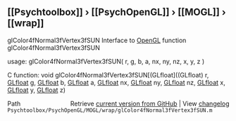 ## [[Psychtoolbox]] &#8250; [[PsychOpenGL]] &#8250; [[MOGL]] &#8250; [[wrap]]

glColor4fNormal3fVertex3fSUN  Interface to [OpenGL](OpenGL) function glColor4fNormal3fVertex3fSUN  
  
usage:  glColor4fNormal3fVertex3fSUN( r, g, b, a, nx, ny, nz, x, y, z )  
  
C function:  void glColor4fNormal3fVertex3fSUN[(GLfloat]((GLfloat) r, [GLfloat](GLfloat) g, [GLfloat](GLfloat) b, [GLfloat](GLfloat) a, [GLfloat](GLfloat) nx, [GLfloat](GLfloat) ny, [GLfloat](GLfloat) nz, [GLfloat](GLfloat) x, [GLfloat](GLfloat) y, [GLfloat](GLfloat) z)  




<div class="code_header" style="text-align:right;">
  <span style="float:left;">Path&nbsp;&nbsp;</span> <span class="counter">Retrieve <a href=
  "https://raw.github.com/Psychtoolbox-3/Psychtoolbox-3/beta/Psychtoolbox/PsychOpenGL/MOGL/wrap/glColor4fNormal3fVertex3fSUN.m">current version from GitHub</a> | View <a href=
  "https://github.com/Psychtoolbox-3/Psychtoolbox-3/commits/beta/Psychtoolbox/PsychOpenGL/MOGL/wrap/glColor4fNormal3fVertex3fSUN.m">changelog</a></span>
</div>
<div class="code">
  <code>Psychtoolbox/PsychOpenGL/MOGL/wrap/glColor4fNormal3fVertex3fSUN.m</code>
</div>

